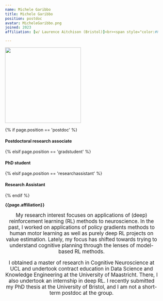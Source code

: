 ```yaml
---
name: Michele Garibbo
title: Michele Garibbo
position: postdoc
avatar: MicheleGaribbo.png
joined: 2023
affiliation: [w/ Laurence Aitchison (Bristol)]<br><span style="color:#FFFFFF">.</span>

---
```


<img width="250" src="{{site.baseurl}}/images/people/{{page.avatar}}" data-action="zoom">

 {% if page.position == 'postdoc' %}
<h4>Postdoctoral research associate</h4>
 {% elsif page.position == 'gradstudent' %}
<h4>PhD student</h4>
{% elsif page.position == 'researchassistant' %}
<h4>Research Assistant</h4>
 {% endif %}

<b>{{page.affiliation}}</b>
<br>

<header class="masthead text-justify" style="font-size:120%">

My research interest focuses on applications of (deep) reinforcement learning (RL) methods  to neuroscience. In the past, I worked on applications of policy gradients methods to human motor learning as well as purely deep RL projects on value estimation. Lately, my focus has shifted towards trying to understand cognitive planning through the lenses of model-based RL methods. 

I obtained a master of research in Cognitive Neuroscience at UCL and undertook contract education in Data Science and Knowledge Engineering at the University of Maastricht. There, I also undertook an internship in deep RL. I recently submitted my PhD thesis at the University of Bristol, and I am not a short-term postdoc at the group.